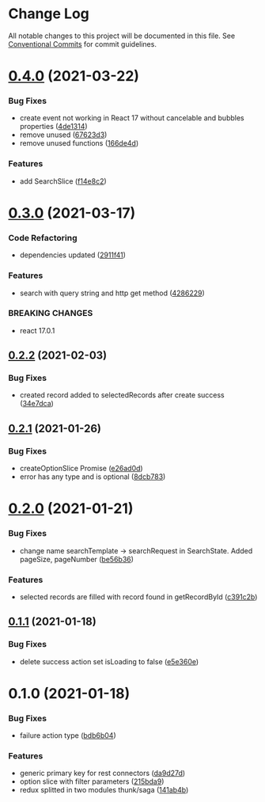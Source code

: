 # Change Log

All notable changes to this project will be documented in this file.
See [Conventional Commits](https://conventionalcommits.org) for commit guidelines.

# [0.4.0](https://github.com/Jepria/jfront-core/compare/@jfront/core-redux-saga@0.3.0...@jfront/core-redux-saga@0.4.0) (2021-03-22)


### Bug Fixes

* create event not working in React 17 without cancelable and bubbles properties ([4de1314](https://github.com/Jepria/jfront-core/commit/4de13140b7fe94dddb4a71f71113b0e9c03ec3b0))
* remove unused ([67623d3](https://github.com/Jepria/jfront-core/commit/67623d324671fa8e44f36f988668768abf994f8c))
* remove unused functions ([166de4d](https://github.com/Jepria/jfront-core/commit/166de4d85ae354313e8669ec9eac39f8280ece41))


### Features

* add SearchSlice ([f14e8c2](https://github.com/Jepria/jfront-core/commit/f14e8c2134ace07c02b33d6a96d1d936b65f3b36))





# [0.3.0](https://github.com/Jepria/jfront-core/compare/@jfront/core-redux-saga@0.2.2...@jfront/core-redux-saga@0.3.0) (2021-03-17)


### Code Refactoring

* dependencies updated ([2911f41](https://github.com/Jepria/jfront-core/commit/2911f419f59a32c538d8fdfce4788aaf90f5b676))


### Features

* search with query string and http get method ([4286229](https://github.com/Jepria/jfront-core/commit/4286229a56a4313fbe9ed55f886f03f09924a0d2))


### BREAKING CHANGES

* react 17.0.1





## [0.2.2](https://github.com/Jepria/jfront-core/compare/@jfront/core-redux-saga@0.2.1...@jfront/core-redux-saga@0.2.2) (2021-02-03)


### Bug Fixes

* created record added to selectedRecords after create success ([34e7dca](https://github.com/Jepria/jfront-core/commit/34e7dcafa876e11863ac208eeef06282bf1c410b))





## [0.2.1](https://github.com/Jepria/jfront-core/compare/@jfront/core-redux-saga@0.2.0...@jfront/core-redux-saga@0.2.1) (2021-01-26)


### Bug Fixes

* createOptionSlice Promise ([e26ad0d](https://github.com/Jepria/jfront-core/commit/e26ad0d83b8dd79641d580922bbac93bc5521c9a))
* error has any type and is optional ([8dcb783](https://github.com/Jepria/jfront-core/commit/8dcb783bc1616df591b33003f9abf7e213bea8ed))





# [0.2.0](https://github.com/Jepria/jfront-core/compare/@jfront/core-redux-saga@0.1.1...@jfront/core-redux-saga@0.2.0) (2021-01-21)


### Bug Fixes

* change name searchTemplate -> searchRequest in SearchState. Added pageSize, pageNumber ([be56b36](https://github.com/Jepria/jfront-core/commit/be56b36a33847dd947fc6e954b38bf72567a0753))


### Features

* selected records are filled with record found in getRecordById ([c391c2b](https://github.com/Jepria/jfront-core/commit/c391c2b0f9a692d1e78d0b3241b69704f14a84b9))





## [0.1.1](https://github.com/Jepria/jfront-core/compare/@jfront/core-redux-saga@0.1.0...@jfront/core-redux-saga@0.1.1) (2021-01-18)


### Bug Fixes

* delete success action set isLoading to false ([e5e360e](https://github.com/Jepria/jfront-core/commit/e5e360e90fe3838ddca8234730d8efd8dbb1d5b5))





# 0.1.0 (2021-01-18)


### Bug Fixes

* failure action type ([bdb6b04](https://github.com/Jepria/jfront-core/commit/bdb6b043c269a2056ded836547aa8cc91073564a))


### Features

* generic primary key for rest connectors ([da9d27d](https://github.com/Jepria/jfront-core/commit/da9d27daa4be402a1cda9c58b4ec27b1ffe656a0))
* option slice with filter parameters ([215bda9](https://github.com/Jepria/jfront-core/commit/215bda920f29760f5a5b6d29d189b50a6922a307))
* redux splitted in two modules thunk/saga ([141ab4b](https://github.com/Jepria/jfront-core/commit/141ab4b870b019fff734dc3e1a341a3ec0abf965))
